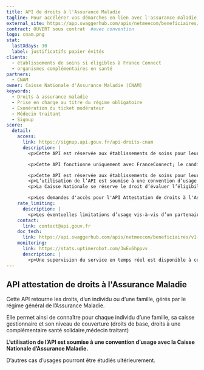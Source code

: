```yaml
---
title: API de droits à l'Assurance Maladie
tagline: Pour accélérer vos démarches en lien avec l'assurance maladie, automatisez la récupération des droits à l’Assurance Maladie de vos clients
external_site: https://app.swaggerhub.com/apis/netmeecom/beneficiaires/v1-apim
contract: OUVERT sous contrat  #avec convention
logo: cnam.png
stat:
  lastXdays: 30
  label: justificatifs papier évités
clients:
  - établissements de soins si éligibles à France Connect
  - organismes complémentaires en santé
partners:
  - CNAM
owner: Caisse Nationale d'Assurance Maladie (CNAM)
keywords:
  - Droits à assurance maladie
  - Prise en charge au titre du régime obligatoire
  - Exonération du ticket modérateur
  - Médecin traitant
  - Signup
score:
  detail:
    access:
      link: https://signup.api.gouv.fr/api-droits-cnam
      description: |
        <p>Cette API est réservée aux établissements de soins pour leur démarche de pré admission et aux organismes complémentaires en santé pour faciliter leur démarche d’adhésion.</p>

        <p>Cette API fonctionne uniquement avec FranceConnect; le candidat à l’utilisation de cette API doit être préalablement "fournisseur de services" FranceConnect.</p>

        <p>Cette API est réservée aux établissements de soins pour leur démarche de pré admission et aux organismes complémentaires en santé pour faciliter leur démarche d’adhésion.</p>
        <p>L’utilisation de l’API est soumise à une convention d’usage avec la Caisse Nationale d’Assurance Maladie. Les données accessibles dépendent également du cas d’usage.</p>
        <p>La Caisse Nationale se réserve le droit d’évaluer l’éligibilité des candidats au regard des cas d’usage indiqués.</p>

        <p>Les demandes d'accès pour l'API Attestation de droits à l'Assurance Maladie utilisent signup.api.gouv.fr, un outil mis à disposition pour toutes les API cataloguées sur api.gouv.fr.</p>
    rate_limiting:
      description: |
        <p>Les éventuelles limitations d’usage vis-à-vis d’un partenaire sont incluses dans la convention.</p>
    contact:
      link: contact@api.gouv.fr
    doc_tech:
      link: https://api.swaggerhub.com/apis/netmeecom/beneficiaires/v1-apim
    monitoring:
      link: https://stats.uptimerobot.com/3wEv6hppvv
      description: |
        <p>Une supervision du service en temps réel est disponible à cette adresse.</p>
---
```


## API attestation de droits à l'Assurance Maladie
Cette API retourne les droits, d’un individu ou d’une famille, gérés par le régime général de l’Assurance Maladie.

Elle permet ainsi de connaître pour chaque individu d’une famille, sa caisse gestionnaire et son niveau de couverture (droits de base, droits à une complémentaire santé solidaire,médecin traitant)

**L’utilisation de l’API est soumise à une convention d’usage avec la Caisse Nationale d’Assurance Maladie.**

D’autres cas d’usages pourront être étudiés ultérieurement.
